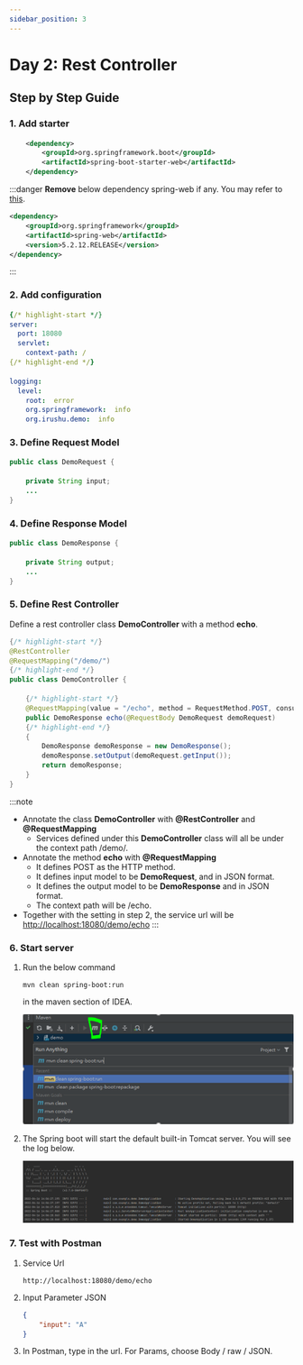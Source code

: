 ```yaml
---
sidebar_position: 3
---
```


# Day 2: Rest Controller

## Step by Step Guide

### 1. Add starter

```xml title="pom.xml"
    <dependency>
        <groupId>org.springframework.boot</groupId>
        <artifactId>spring-boot-starter-web</artifactId>
    </dependency>
```

:::danger
**Remove** below dependency spring-web if any. You may refer to [this](https://stackoverflow.com/questions/71121188/correct-classpath-of-your-application-so-it-contains-compatible-versions-of-clas).
```xml title="pom.xml"
<dependency>
    <groupId>org.springframework</groupId>
    <artifactId>spring-web</artifactId>
    <version>5.2.12.RELEASE</version>
</dependency>
```        
:::

### 2. Add configuration

```yml title="application.yml"
{/* highlight-start */}
server:
  port: 18080
  servlet:
    context-path: /
{/* highlight-end */}

logging:
  level:
    root:  error
    org.springframework:  info
    org.irushu.demo:  info    
```

### 3. Define Request Model

```java title="org.irushu.demo.web.model.DemoRequest" showLineNumbers
public class DemoRequest {
    
    private String input;
    ...
}
```

### 4. Define Response Model 

```java title="org.irushu.demo.web.model.DemoResponse" showLineNumbers
public class DemoResponse {

    private String output;
    ...
}
```

### 5. Define Rest Controller

Define a rest controller class **DemoController**  with a method **echo**. 

```java title="org.irushu.demo.web.controller.DemoController" showLineNumbers
{/* highlight-start */}
@RestController
@RequestMapping("/demo/")
{/* highlight-end */}
public class DemoController {
    
    {/* highlight-start */}
    @RequestMapping(value = "/echo", method = RequestMethod.POST, consumes = MediaType.APPLICATION_JSON_VALUE, produces = MediaType.APPLICATION_JSON_VALUE)
    public DemoResponse echo(@RequestBody DemoRequest demoRequest)
    {/* highlight-end */}
    {
        DemoResponse demoResponse = new DemoResponse();
        demoResponse.setOutput(demoRequest.getInput());
        return demoResponse;
    }
}
```
:::note
- Annotate the class **DemoController** with **@RestController** and **@RequestMapping**
    - Services defined under this **DemoController** class will all be under the context path /demo/.
- Annotate the method **echo** with **@RequestMapping**
    - It defines POST as the HTTP method.
    - It defines input model to be **DemoRequest**, and in JSON format.
    - It defines the output model to be **DemoResponse** and in JSON format.
    - The context path will be /echo.  
- Together with the setting in step 2, the service url will be [http://localhost:18080/demo/echo](http://localhost:18080/demo/echo)
:::

### 6. Start server

1. Run the below command

    ```shell
    mvn clean spring-boot:run
    ```

    in the maven section of IDEA.

    ![spring boot run](/img/springboot/idea-maven-spring-boot-run.PNG)


2. The Spring boot will start the default built-in Tomcat server. You will see the log below.

    ![spring boot run](/img/springboot/idea-maven-spring-boot-run-2.PNG)

### 7. Test with Postman

1. Service Url
    ```
    http://localhost:18080/demo/echo
    ```

2. Input Parameter JSON
    ```json
    {
        "input": "A"
    }
    ```
3. In Postman, type in the url. For Params, choose Body / raw / JSON.
    


